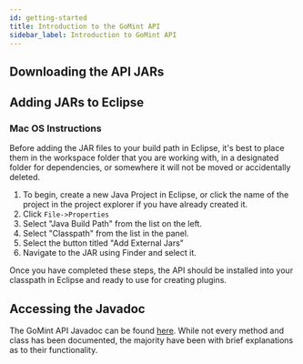 ```yaml
---
id: getting-started
title: Introduction to the GoMint API
sidebar_label: Introduction to GoMint API
---
```


## Downloading the API JARs

## Adding JARs to Eclipse

### Mac OS Instructions

Before adding the JAR files to your build path in Eclipse, it's best to place them
in the workspace folder that you are working with, in a designated folder for
dependencies, or somewhere it will not be moved or accidentally deleted.

1. To begin, create a new Java Project in Eclipse, or click the name of the project
in the project explorer if you have already created it.
2. Click ```File->Properties```
3. Select "Java Build Path" from the list on the left.
4. Select "Classpath" from the list in the panel.
5. Select the button titled "Add External Jars"
6. Navigate to the JAR using Finder and select it.

Once you have completed these steps, the API should be installed into your
classpath in Eclipse and ready to use for creating plugins.

## Accessing the Javadoc

The GoMint API Javadoc can be found [here](https://s.janmm14.de/gomint-javadoc).
While not every method and class has been documented, the majority have been with
brief explanations as to their functionality.
